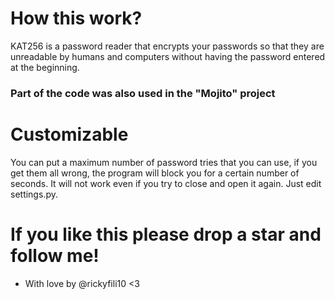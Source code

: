 # How this work?
KAT256 is a password reader that encrypts your passwords so that they are unreadable by humans and computers without having the password entered at the beginning.
### Part of the code was also used in the "Mojito" project

# Customizable
You can put a maximum number of password tries that you can use, if you get them all wrong, the program will block you for a certain number of seconds. It will not work even if you try to close and open it again. Just edit settings.py.

# If you like this please drop a star and follow me!

- With love by @rickyfili10 <3
